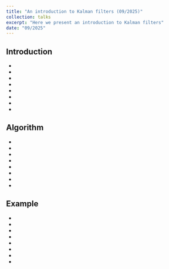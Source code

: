 ```yaml
---
title: "An introduction to Kalman filters (09/2025)"
collection: talks
excerpt: "Here we present an introduction to Kalman filters"
date: "09/2025"
---
```


## Introduction

-
-
-
-
-
-
-
-

## Algorithm

-
-
-
-
-
-
-
-

## Example

-
-
-
-
-
-
-
-